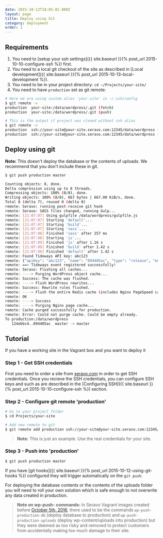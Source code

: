 ```yaml
---
date: 2015-10-12T18:05:02.000Z
layout: page
title: Deploy using Git
category: deployment
order: 1
---
```



## Requirements

1. You need to [setup your ssh settings]({{ site.baseurl }}{% post_url 2015-10-10-configure-ssh %}) first.
2. You need to a local git checkout of the site as described in [Local development]({{ site.baseurl }}{% post_url 2015-10-13-local-development %}).
3. You need to be in your project directory: `cd ~/Projects/your-site/`
4. You need to have `production` set as git remote:

```bash
# Here we are using custom alias 'your-site' in ~/.ssh/config
$ git remote -v
production  your-site:/data/wordpress/.git (fetch)
production  your-site:/data/wordpress/.git (push)

# This is the output if project was cloned without ssh alias
$ git remote -v
production  ssh://your-site@your-site.seravo.com:12345/data/wordpress (fetch)
production  ssh://your-site@your-site.seravo.com:12345/data/wordpress (push)
```

## Deploy using git

**Note:** This doesn't deploy the database or the contents of uploads. We recommend that you don't include these in git.

```bash
$ git push production master

Counting objects: 8, done.
Delta compression using up to 8 threads.
Compressing objects: 100% (8/8), done.
Writing objects: 100% (8/8), 667 bytes | 667.00 KiB/s, done.
Total 8 (delta 7), reused 0 (delta 0)
remote: Seravo: running post-receive git hook
remote: Seravo: SASS files changed, running Gulp...
remote: [21:07:07] Using gulpfile /data/wordpress/gulpfile.js
remote: [21:07:07] Starting 'default'...
remote: [21:07:07] Starting 'build'...
remote: [21:07:07] Starting 'sass'...
remote: [21:07:08] Finished 'sass' after 257 ms
remote: [21:07:08] Starting 'js'...
remote: [21:07:09] Finished 'js' after 1.16 s
remote: [21:07:09] Finished 'build' after 1.42 s
remote: [21:07:09] Finished 'default' after 1.42 s
remote: Found Tideways API key: abc123
remote: {"apiKey": "abc123", "name": "894405ac", "type": "release", "environment": "", "service": "web", "compareAfterMinutes":90}
remote: ==> Tideways event registered successfully!
remote: Seravo: Flushing all caches...
remote: ----> Purging WordPress object cache...
remote: Success: The cache was flushed.
remote: ----> Flush WordPress rewrites...
remote: Success: Rewrite rules flushed.
remote: ----> Flush the entire Redis cache (includes Nginx PageSpeed cache etc)...
remote: OK
remote: ----> Success
remote: ----> Purging Nginx page cache...
remote: Cache purged successfully for production.
remote: Error: Could not purge cache. Could be empty already.
To production:/data/wordpress
   124ebbc4..894405ac  master -> master
```

## Tutorial

If you have a working site in the Vagrant box and you want to deploy it

### Step 1 - Get SSH credentials

First you need to order a site from [seravo.com](https://seravo.com/) in order to get SSH credentials. Once you recieve the SSH credentials, you can configure SSH keys and such as are described in the [Configuring SSH]({{ site.baseurl }}{% post_url 2015-10-10-configure-ssh %}) section.

### Step 2 - Configure git remote 'production'

```bash
# Go to your project folder
$ cd Projects/your-site

# Add new remote to git
$ git remote add production ssh://your-site@your-site.seravo.com:12345/data/wordpress
```

> **Note:** This is just an example. Use the real credentials for your site.

### Step 3 - Push into 'production'

```bash
$ git push production master
```

If you have [git hooks]({{ site.baseurl }}{% post_url 2015-10-12-using-git-hooks %}) configured they will trigger automatically on the `git push`.

For deploying the database contents or the contents of the uploads folder you will need to roll your own solution which is safe enough to not overwrite any data created in production.

> **Note on wp-push- commands:**
> In Seravo Vagrant images created before [October 5th, 2016](https://github.com/Seravo/wp-vagrant/commit/792d6741bb734cea6fa739c7808f59eed05e991a), there used to be the commands `wp-push-production-db` (deploy database to production) and `wp-push-production-uploads` (deploy wp-content/uploads into production) but they were deemed as too risky and removed to protect customers from accidentally making too much damage to their site.
